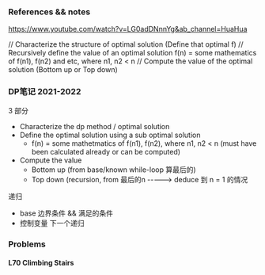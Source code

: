 ### References && notes
https://www.youtube.com/watch?v=LG0adDNnnYg&ab_channel=HuaHua


// Characterize the structure of optimal solution (Define that optimal f)
// Recursively define the value of an optimal solution f(n) = some mathematics of f(n1), f(n2) and etc, where n1, n2 < n
// Compute the value of the optimal solution (Bottom up or Top down)


### DP笔记 2021-2022
3 部分
- Characterize the dp method / optimal solution
- Define the optimal solution using a sub optimal solution
    - f(n) = some mathetmatics of f(n1), f(n2), where n1, n2 < n (must have been calculated already or can be computed)
- Compute the value
    - Bottom up (from base/known  while-loop 算最后的)
    - Top down (recursion, from 最后的n -----> deduce 到 n = 1 的情况




递归
- base 边界条件 && 满足的条件
- 控制变量 下一个递归

### Problems
#### L70 Climbing Stairs
